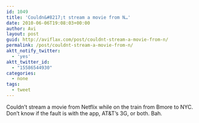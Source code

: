 ```yaml
---
id: 1049
title: 'Couldn&#8217;t stream a movie from N…'
date: 2010-06-06T19:08:03+00:00
author: Avi
layout: post
guid: http://aviflax.com/post/couldnt-stream-a-movie-from-n/
permalink: /post/couldnt-stream-a-movie-from-n/
aktt_notify_twitter:
  - 'yes'
aktt_twitter_id:
  - "15586544930"
categories:
  - none
tags:
  - tweet
---
```

Couldn&#8217;t stream a movie from Netflix while on the train from Bmore to NYC. Don&#8217;t know if the fault is with the app, AT&T&#8217;s 3G, or both. Bah.